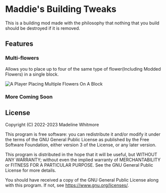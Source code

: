 # Maddie's Building Tweaks
This is a building mod made with the philosophy that nothing that you build should be destroyed if it is removed.
## Features
### Multi-flowers
Allows you to place up to four of the same type of flower(Including Modded Flowers) in a single block.

![A Player Placing Multiple Flowers On A Block](https://raw.githubusercontent.com/ItsMaddieNow/Building-Tweaks/main/assets/Flower-Demo.webp)
### More Coming Soon
## License

Copyright (C) 2022-2023  Madeline Whitmore

This program is free software: you can redistribute it and/or modify
it under the terms of the GNU General Public License as published by
the Free Software Foundation, either version 3 of the License, or
any later version.

This program is distributed in the hope that it will be useful,
but WITHOUT ANY WARRANTY; without even the implied warranty of
MERCHANTABILITY or FITNESS FOR A PARTICULAR PURPOSE.  See the
GNU General Public License for more details.

You should have received a copy of the GNU General Public License
along with this program.  If not, see <https://www.gnu.org/licenses/>.

